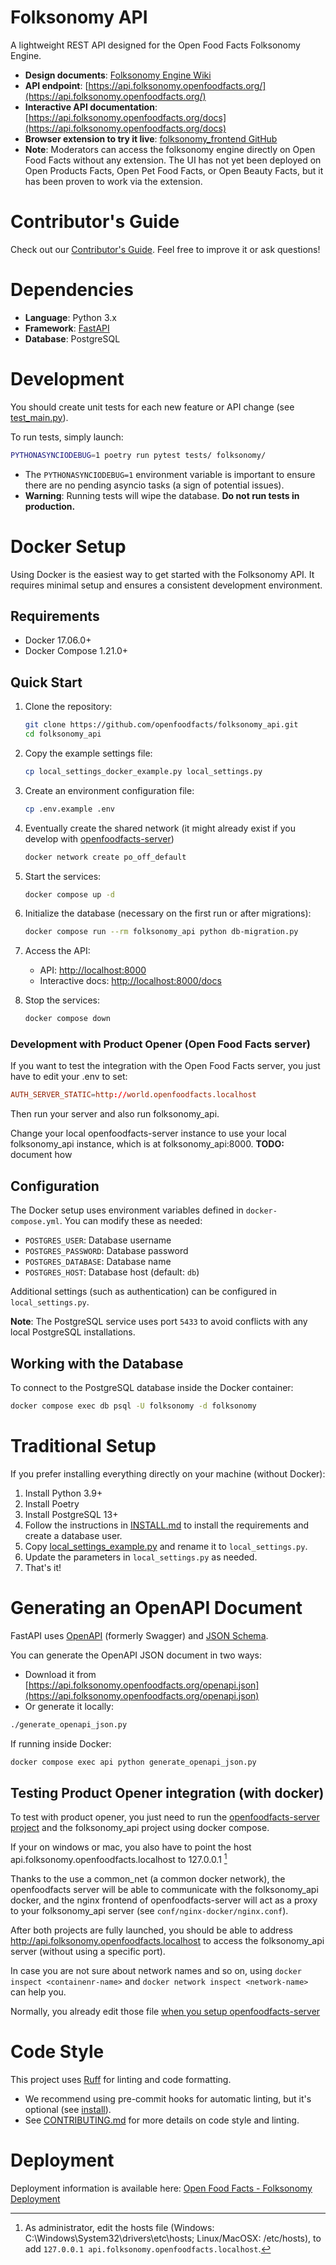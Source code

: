 # Folksonomy API

A lightweight REST API designed for the Open Food Facts Folksonomy Engine.

- **Design documents**: [Folksonomy Engine Wiki](https://wiki.openfoodfacts.org/Folksonomy_Engine)
- **API endpoint**: [https://api.folksonomy.openfoodfacts.org/](https://api.folksonomy.openfoodfacts.org/)
- **Interactive API documentation**: [https://api.folksonomy.openfoodfacts.org/docs](https://api.folksonomy.openfoodfacts.org/docs)
- **Browser extension to try it live**: [folksonomy_frontend GitHub](https://github.com/openfoodfacts/folksonomy_frontend)
- **Note**: Moderators can access the folksonomy engine directly on Open Food Facts without any extension.
  The UI has not yet been deployed on Open Products Facts, Open Pet Food Facts, or Open Beauty Facts, but it has been proven to work via the extension.

# Contributor's Guide

Check out our [Contributor's Guide](./CONTRIBUTING.md).
Feel free to improve it or ask questions!

# Dependencies

- **Language**: Python 3.x
- **Framework**: [FastAPI](https://fastapi.tiangolo.com/)
- **Database**: PostgreSQL

# Development

You should create unit tests for each new feature or API change (see [test_main.py](https://github.com/openfoodfacts/folksonomy_api/blob/main/tests/test_main.py)).

To run tests, simply launch:

```bash
PYTHONASYNCIODEBUG=1 poetry run pytest tests/ folksonomy/
```

- The `PYTHONASYNCIODEBUG=1` environment variable is important to ensure there are no pending asyncio tasks (a sign of potential issues).
- **Warning**: Running tests will wipe the database. **Do not run tests in production.**

# Docker Setup

Using Docker is the easiest way to get started with the Folksonomy API.
It requires minimal setup and ensures a consistent development environment.

## Requirements

- Docker 17.06.0+
- Docker Compose 1.21.0+

## Quick Start

1. Clone the repository:
   ```bash
   git clone https://github.com/openfoodfacts/folksonomy_api.git
   cd folksonomy_api
   ```

2. Copy the example settings file:
   ```bash
   cp local_settings_docker_example.py local_settings.py
   ```

3. Create an environment configuration file:
   ```bash
   cp .env.example .env
   ```

3. Eventually create the shared network (it might already exist if you develop with [openfoodfacts-server](https://github.com/openfoodfacts/openfoodfacts-server/pulls))
   ```bash
   docker network create po_off_default
   ```

4. Start the services:
   ```bash
   docker compose up -d
   ```

5. Initialize the database (necessary on the first run or after migrations):
   ```bash
   docker compose run --rm folksonomy_api python db-migration.py
   ```

6. Access the API:
   - API: [http://localhost:8000](http://localhost:8000)
   - Interactive docs: [http://localhost:8000/docs](http://localhost:8000/docs)

7. Stop the services:
   ```bash
   docker compose down
   ```

### Development with Product Opener (Open Food Facts server)

If you want to test the integration with the Open Food Facts server,
you just have to edit your .env to set:
```conf
AUTH_SERVER_STATIC=http://world.openfoodfacts.localhost
```
Then run your server and also run folksonomy_api.

Change your local openfoodfacts-server instance to use your local folksonomy_api instance, which is at folksonomy_api:8000.
**TODO:** document how

## Configuration

The Docker setup uses environment variables defined in `docker-compose.yml`.
You can modify these as needed:

- `POSTGRES_USER`: Database username
- `POSTGRES_PASSWORD`: Database password
- `POSTGRES_DATABASE`: Database name
- `POSTGRES_HOST`: Database host (default: `db`)

Additional settings (such as authentication) can be configured in `local_settings.py`.

**Note**: The PostgreSQL service uses port `5433` to avoid conflicts with any local PostgreSQL installations.

## Working with the Database

To connect to the PostgreSQL database inside the Docker container:

```bash
docker compose exec db psql -U folksonomy -d folksonomy
```

# Traditional Setup

If you prefer installing everything directly on your machine (without Docker):

1. Install Python 3.9+
2. Install Poetry
3. Install PostgreSQL 13+
4. Follow the instructions in [INSTALL.md](https://github.com/openfoodfacts/folksonomy_api/blob/main/INSTALL.md) to install the requirements and create a database user.
5. Copy [local_settings_example.py](https://github.com/openfoodfacts/folksonomy_api/blob/main/local_settings_example.py) and rename it to `local_settings.py`.
6. Update the parameters in `local_settings.py` as needed.
7. That's it!

# Generating an OpenAPI Document

FastAPI uses [OpenAPI](https://github.com/OAI/OpenAPI-Specification) (formerly Swagger) and [JSON Schema](https://json-schema.org/).

You can generate the OpenAPI JSON document in two ways:

- Download it from [https://api.folksonomy.openfoodfacts.org/openapi.json](https://api.folksonomy.openfoodfacts.org/openapi.json)
- Or generate it locally:

```bash
./generate_openapi_json.py
```

If running inside Docker:

```bash
docker compose exec api python generate_openapi_json.py
```

## Testing Product Opener integration (with docker)

To test with product opener, you just need to run the [openfoodfacts-server project]() and the folksonomy_api project using docker compose.

If your on windows or mac, you also have to point the host api.folksonomy.openfoodfacts.localhost to 127.0.0.1 [^hosts file]

Thanks to the use a common_net (a common docker network),
the openfoodfacts server will be able to communicate with the folksonomy_api docker,
and the nginx frontend of openfoodfacts-server will act as a proxy to your folksonomy_api server
(see `conf/nginx-docker/nginx.conf`).

After both projects are fully launched,
you should be able to address http://api.folksonomy.openfoodfacts.localhost
to access the folksonomy_api server (without using a specific port).

In case you are not sure about network names and so on,
using `docker inspect <containenr-name>` and
`docker network inspect <network-name>` can help you.

[^hosts file]: As administrator, edit the hosts file (Windows: C:\Windows\System32\drivers\etc\hosts; Linux/MacOSX: /etc/hosts),
  to add `127.0.0.1 api.folksonomy.openfoodfacts.localhost`.

  Normally, you already edit those file [when you setup openfoodfacts-server](https://openfoodfacts.github.io/openfoodfacts-server/dev/how-to-quick-start-guide/#3-build-your-dev-environment)

# Code Style

This project uses [Ruff](https://github.com/astral-sh/ruff) for linting and code formatting.

- We recommend using pre-commit hooks for automatic linting, but it's optional (see [install](https://pre-commit.com/#install)).
- See [CONTRIBUTING.md](CONTRIBUTING.md) for more details on code style and linting.


# Deployment

Deployment information is available here:
[Open Food Facts - Folksonomy Deployment](https://openfoodfacts.github.io/openfoodfacts-infrastructure/folksonomy/)
